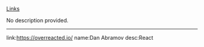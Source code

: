 [Links](https://github.com/bxb100/blog/issues/2)

No description provided.

---

<a id="issuecomment-991503273"></a>
link:https://overreacted.io/
name:Dan Abramov
desc:React
